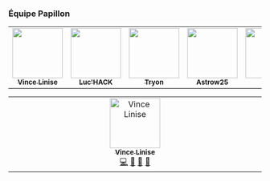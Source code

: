 ### Équipe Papillon

<table>
  <tr>
    <td align="center"><a href="https://github.com/ecnivtwelve"><img src="https://avatars3.githubusercontent.com/u/32978709?v=4?s=100" width="100px;" alt=""/><br /><sub><b>Vince Linise</b></sub></a><br /></td>
    <td align="center"><a href="https://github.com/lucas-luchack"><img src="https://avatars3.githubusercontent.com/u/39491773?v=4?s=100" width="100px;" alt=""/><br /><sub><b>Luc'HACK</b></sub></a><br /></td>
    <td align="center"><a href="https://github.com/tryon-dev"><img src="https://avatars3.githubusercontent.com/u/68423470?v=4?s=100" width="100px;" alt=""/><br /><sub><b>Tryon</b></sub></a><br /></td>
    <td align="center"><a href="https://github.com/Astrow25"><img src="https://avatars3.githubusercontent.com/u/76118368?v=4?s=100" width="100px;" alt=""/><br /><sub><b>Astrow25</b></sub></a><br /></td>
    <td align="center"><a href="https://github.com/Rexxt"><img src="https://avatars3.githubusercontent.com/u/40831463?v=4?s=100" width="100px;" alt=""/><br /><sub><b>Mizu</b></sub></a><br /></td>
    <td align="center"><a href="https://github.com/andronedev"><img src="https://avatars3.githubusercontent.com/u/31452517?v=4?s=100" width="100px;" alt=""/><br /><sub><b>Andronedev</b></sub></a><br /></td>
  </tr>
</table>

<!-- ALL-CONTRIBUTORS-LIST:START - Do not remove or modify this section -->
<!-- prettier-ignore-start -->
<!-- markdownlint-disable -->
<table>
  <tbody>
    <tr>
      <td align="center" valign="top" width="14.28%"><a href="https://www.vincelinise.com"><img src="https://avatars.githubusercontent.com/u/32978709?v=4?s=100" width="100px;" alt="Vince Linise"/><br /><sub><b>Vince Linise</b></sub></a><br /><a href="https://github.com/PapillonApp/.github/commits?author=ecnivtwelve" title="Code">💻</a> <a href="#design-ecnivtwelve" title="Design">🎨</a> <a href="#ideas-ecnivtwelve" title="Ideas, Planning, & Feedback">🤔</a> <a href="#projectManagement-ecnivtwelve" title="Project Management">📆</a></td>
    </tr>
  </tbody>
</table>

<!-- markdownlint-restore -->
<!-- prettier-ignore-end -->

<!-- ALL-CONTRIBUTORS-LIST:END -->
